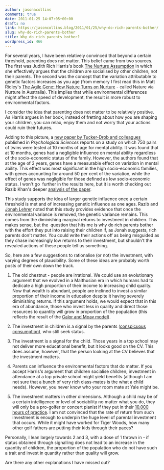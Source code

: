 ```yaml
---
author: jasonacollins
comments: true
date: 2011-01-25 14:07:05+00:00
draft: no
link: https://jasoncollins.blog/2011/01/25/why-do-rich-parents-bother/
slug: why-do-rich-parents-bother
title: Why do rich parents bother?
wordpress_id: 466
---
```


For several years, I have been relatively convinced that beyond a certain threshold, parenting does not matter. This belief came from two sources. The first was Judith Rich Harris's book [The Nurture Assumption](http://judithrichharris.info/tna/index.html) in which she effectively argues that the children are socialised by other children, not their parents. The second was the concept that the variation attributable to genetic factors increases as you age (from memory I first read this in Matt Ridley's [The Agile Gene: How Nature Turns on Nurture](http://www.amazon.com/gp/product/006000679X/ref=as_li_ss_tl?ie=UTF8&tag=evolvieconom-20&linkCode=as2&camp=1789&creative=390957&creativeASIN=006000679X) - called Nature via Nurture in Australia). This implies that while environmental differences might affect the speed of development, the result is more robust to environmental factors.

I consider the idea that parenting does not matter to be relatively positive. As Harris argues in her book, instead of fretting about how you are shaping your children, you can relax, enjoy them and not worry that your actions could ruin their futures.

Adding to this picture, a [new paper by Tucker-Drob and colleagues](http://doi.org/10.1177/0956797610392926) published in _Psychological Sciences_ reports on a study on which 750 pairs of twins were tested at 10 months of age for mental ability. It was found that at 10 months, genes had a negligible influence on mental ability regardless of the socio-economic status of the family. However, the authors found that at the age of 2 years, genes have a measurable effect on variation in mental ability. This effect was most significant in the high socio-economic families, with genes accounting for around 50 per cent of the variation, while the effect of genes was negligible for those defined as low socio-economic status. I won't go  further in the results here, but it is worth checking out Razib Khan's deeper [analysis of the paper](http://blogs.discovermagazine.com/gnxp/2011/01/when-genes-matter-for-intelligence/).

This study supports the idea of larger genetic influence once a certain threshold is met and of increasing genetic influence as one ages. Razib and [Jonah Lehrer](http://online.wsj.com/article/SB10001424052748703954004576090020541379588.html?mod=WSJ_hp_mostpop_read) noted that this study provides evidence that once the environmental variance is removed, the genetic variance remains. This comes from the diminishing marginal returns to investment in children. This makes sense, but the  question that hits me is why do rich parents bother with the effort they put into raising their children if, as Jonah suggests, rich parents don't matter. You could write their actions off as being misguided as they chase increasingly low returns to their investment, but shouldn't the revealed actions of these people tell us something.

So, here are a few suggestions to rationalise (or not) the investment, with varying degrees of plausibility. Some of these ideas are probably worth posts of their own down the track.



	
  1. The old chestnut - people are irrational. We could use an evolutionary argument that we evolved in a Malthusian era in which humans had to dedicate a high proportion of their income to increasing child quality. Now that wealth is abundant, people are inclined to invest a similar proportion of their income in education despite it having severely diminishing returns. If this argument holds, we would expect that in this era of abundance, those who invest less in quality and direct those resources to quantity will grow in proportion of the population (this reflects the result of the [Galor and Moav model](https://jasoncollins.blog/2013/02/05/a-model-of-the-quantity-quality-trade-off/)).

	
  2. The investment in children is a signal by the parents ([conspicuous consumption](https://jasoncollins.blog/2011/01/an-evolutionary-explanation-of-consumption/)), who still seek status.

	
  3. The investment is a signal for the child. Those years in a top school may not deliver more educational benefit, but it looks good on the CV. This does assume, however, that the person looking at the CV believes that the investment matters.

	
  4. Parents can influence the environmental factors that do matter. If you accept Harris's argument that children socialise children, investment in attendance at a top private school might yield benefits (although I am not sure that a bunch of very rich class-mates is the what a child needs). However, you never know who your room mate at Yale might be.

	
  5. The investment matters in other dimensions. Although a child may be of a certain intelligence or level of sociability no matter what you do, they will only be a pro-golfer or concert pianist if they put in their [10,000 hours of practice](http://en.wikipedia.org/wiki/Outliers_%28book%29). I am not convinced that the rate of return from such investment is enough to underpin the huge level of parental investment that occurs. While it might have worked for Tiger Woods, how many other golf fathers are putting their kids through their paces?


Personally, I lean largely towards 2 and 3, with a dose of 1 thrown in - if status obtained through signalling does not lead to an increase in the quantity of children, the proportion of the population who do not have such a trait and invest in quantity rather than quality will grow.

Are there any other explanations I have missed out?
